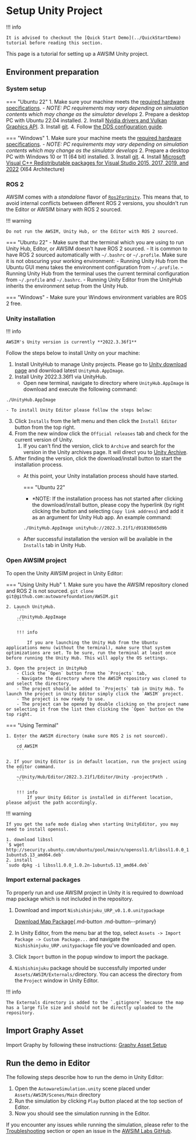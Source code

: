 # Setup Unity Project

!!! info

    It is advised to checkout the [Quick Start Demo](../QuickStartDemo) tutorial before reading this section.

This page is a tutorial for setting up a AWSIM Unity project.

## Environment preparation

### System setup

=== "Ubuntu 22"
    1. Make sure your machine meets the [required hardware specifications](../QuickStartDemo/#pc-specs).
        - *NOTE: PC requirements may vary depending on simulation contents which may change as the simulator develops*
    2. Prepare a desktop PC with Ubuntu 22.04 installed.
    2. Install [Nvidia drivers and Vulkan Graphics API](../QuickStartDemo/#running-the-awsim-simulation-demo).
    3. Install [git](https://git-scm.com/).
    4. Follow [the DDS configuration guide](../QuickStartDemo/index.md#dds-configuration).

=== "Windows"
    1. Make sure your machine meets the [required hardware specifications](../QuickStartDemo/#pc-specs).
        - *NOTE: PC requirements may vary depending on simulation contents which may change as the simulator develops*
    2. Prepare a desktop PC with Windows 10 or 11 (64 bit) installed.
    3. Install [git](https://git-scm.com/).
    4. Install [Microsoft Visual C++ Redistributable packages for Visual Studio 2015, 2017, 2019, and 2022](https://learn.microsoft.com/en-us/cpp/windows/latest-supported-vc-redist?view=msvc-170#visual-studio-2015-2017-2019-and-2022) (X64 Architecture)

### ROS 2

AWSIM comes with a *standalone* flavor of [`Ros2ForUnity`](../../Components/ROS2/ROS2ForUnity/index.md). This means that, to avoid internal conflicts between different ROS 2 versions, you shouldn't run the Editor or AWSIM binary with ROS 2 sourced.

!!! warning

    Do not run the AWSIM, Unity Hub, or the Editor with ROS 2 sourced.

=== "Ubuntu 22"
    - Make sure that the terminal which you are using to run Unity Hub, Editor, or AWSIM doesn't have ROS 2 sourced.
    - It is common to have ROS 2 sourced automatically with `~/.bashrc` or `~/.profile`. Make sure it is not obscuring your working environment:
        - Running Unity Hub from the Ubuntu GUI menu takes the environment configuration from `~/.profile`.
        - Running Unity Hub from the terminal uses the current terminal configuration from `~/.profile` and `~/.bashrc`.
        - Running Unity Editor from the UnityHub inherits the environment setup from the Unity Hub.

=== "Windows"
    - Make sure your Windows environment variables are ROS 2 free.

### Unity installation

!!! info

    AWSIM's Unity version is currently **2022.3.36f1**

Follow the steps below to install Unity on your machine:

1. Install UnityHub to manage Unity projects. Please go to [Unity download page](https://unity3d.com/get-unity/download) and download latest `UnityHub.AppImage`.
2. Install Unity 2022.3.36f1 via UnityHub.
    - Open new terminal, navigate to directory where `UnityHub.AppImage` is download and execute the following command:
```
./UnityHub.AppImage
```
    - To install Unity Editor please follow the steps below:
3. Click `Installs` from the left menu and then click the `Install Editor` button from the top right.
4. From the new window click the `Official releases` tab and check for the current version of Unity.
   1. If you can't find the version, click to `Archive` and search for the version in the Unity archives page. It will direct you to [Unity Archive](https://unity3d.com/get-unity/download/archive).
2. After finding the version, click the download/install button to start the installation process.
    - At this point, your Unity installation process should have started.

        === "Ubuntu 22"
        - *NOTE: If the installation process has not started after clicking the download/install button, please copy the hyperlink (by right clicking the button and selecting `Copy link address`) and add it as an argument for Unity Hub app. An example command:
        ```
        ./UnityHub.AppImage unityhub://2022.3.21f1/d91830b65d9b
        ```

    - After successful installation the version will be available in the `Installs` tab in Unity Hub.


### Open AWSIM project

To open the Unity AWSIM project in Unity Editor:

=== "Using Unity Hub"
    1. Make sure you have the AWSIM repository cloned and ROS 2 is not sourced.
        ```
        git clone git@github.com:autowarefoundation/AWSIM.git
        ```

    2. Launch UnityHub.
        ```
        ./UnityHub.AppImage
        ```

        !!! info

            If you are launching the Unity Hub from the Ubuntu applications menu (without the terminal), make sure that system optimizations are set. To be sure, run the terminal at least once before running the Unity Hub. This will apply the OS settings.

    3. Open the project in UnityHub
        - Click the `Open` button from the `Projects` tab,
        - Navigate the directory where the AWSIM repository was cloned to and select the directory,
        - The project should be added to `Projects` tab in Unity Hub. To launch the project in Unity Editor simply click the `AWSIM` project.
        - The project is now ready to use.
        - The project can be opened by double clicking on the project name or selecting it from the list then clicking the `Open` button on the top right.


=== "Using Terminal"

    1. Enter the AWSIM directory (make sure ROS 2 is not sourced).
        ```
        cd AWSIM
        ```

    2. If your Unity Editor is in default location, run the project using the editor command.
        ```
        ~/Unity/Hub/Editor/2022.3.21f1/Editor/Unity -projectPath .
        ```

        !!! info
            If your Unity Editor is installed in different location, please adjust the path accordingly.

!!! warning

    If you get the safe mode dialog when starting UnityEditor, you may need to install openssl.

    1. download libssl  
    `$ wget http://security.ubuntu.com/ubuntu/pool/main/o/openssl1.0/libssl1.0.0_1.0.2n-1ubuntu5.13_amd64.deb`
    2. install  
    `sudo dpkg -i libssl1.0.0_1.0.2n-1ubuntu5.13_amd64.deb`

### Import external packages

To properly run and use AWSIM project in Unity it is required to download map package which is not included in the repository.

1. Download and import `Nishishinjuku_URP_v0.1.0.unitypackage`

    [Download Map Package](https://drive.google.com/drive/folders/1Q6PolpCIwiVRdPNMjSBAQ5t2TcCoY-KZ){.md-button .md-button--primary}

2. In Unity Editor, from the menu bar at the top, select `Assets -> Import Package -> Custom Package...` and navigate the `Nishishinjuku_URP.unitypackage` file you've downloaded and open.
3. Click `Import` button in the popup window to import the package.
4. `Nishishinjuku` package should be successfully imported under `Assets/AWSIM/Externals/`directory. You can access the directory from the `Project` window in Unity Editor.

!!! info

    The Externals directory is added to the `.gitignore` because the map has a large file size and should not be directly uploaded to the repository.

## Import Graphy Asset

Import Graphy by following these instructions: [Graphy Asset Setup](../../DeveloperGuide/EditorSetup/Graphy/index.md)

## Run the demo in Editor

The following steps describe how to run the demo in Unity Editor:

1. Open the `AutowareSimulation.unity` scene placed under `Assets/AWSIM/Scenes/Main` directory
2. Run the simulation by clicking `Play` button placed at the top section of Editor.
3. Now you should see the simulation running in the Editor.

If you encounter any issues while running the simulation, please refer to the [Troubleshooting](../../DeveloperGuide/TroubleShooting) section or open an issue in the [AWSIM Labs GitHub](https://github.com/autowarefoundation/AWSIM-Labs/issues).
